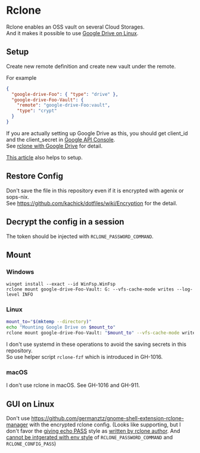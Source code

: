 # Rclone

Rclone enables an OSS vault on several Cloud Storages.\
And it makes it possible to use [Google Drive on Linux](https://abevoelker.github.io/how-long-since-google-said-a-google-drive-linux-client-is-coming/).

## Setup

Create new remote definition and create new vault under the remote.

For example

```json
{
  "google-drive-Foo": { "type": "drive" },
  "google-drive-Foo-Vault": {
    "remote": "google-drive-Foo:vault",
    "type": "crypt"
  }
}
```

If you are actually setting up Google Drive as this, you should get client_id and the client_secret in [Google API Console](https://console.developers.google.com/).\
See [rclone with Google Drive](https://rclone.org/drive) for detail.

[This article](https://zenn.dev/milly/books/rclone-crypt-gdrive/viewer/b366c4) also helps to setup.

## Restore Config

Don't save the file in this repository even if it is encrypted with agenix or sops-nix.\
See <https://github.com/kachick/dotfiles/wiki/Encryption> for the detail.

## Decrypt the config in a session

The token should be injected with `RCLONE_PASSWORD_COMMAND`.

## Mount

### Windows

```pwsh
winget install --exact --id WinFsp.WinFsp
rclone mount google-drive-Foo-Vault: G: --vfs-cache-mode writes --log-level INFO
```

### Linux

```bash
mount_to="$(mktemp --directory)"
echo "Mounting Google Drive on $mount_to"
rclone mount google-drive-Foo-Vault: "$mount_to" --vfs-cache-mode writes --log-level INFO
```

I don't use systemd in these operations to avoid the saving secrets in this repository.\
So use helper script `rclone-fzf` which is introduced in GH-1016.

### macOS

I don't use rclone in macOS. See GH-1016 and GH-911.

## GUI on Linux

Don't use <https://github.com/germanztz/gnome-shell-extension-rclone-manager> with the encrypted rclone config. (Looks like supporting, but I don't favor the [giving echo PASS](https://github.com/germanztz/gnome-shell-extension-rclone-manager/blob/72f1a2ac4a1205069bc2bda5d1e5906e83a2b4ab/fileMonitorHelper.js#L125) style as [written by rclone author](https://github.com/rclone/rclone/issues/7875#issuecomment-2155656214). And [cannot be intgerated with env style](https://github.com/germanztz/gnome-shell-extension-rclone-manager/blob/72f1a2ac4a1205069bc2bda5d1e5906e83a2b4ab/fileMonitorHelper.js#L594) of `RCLONE_PASSWORD_COMMAND` and `RCLONE_CONFIG_PASS`)
